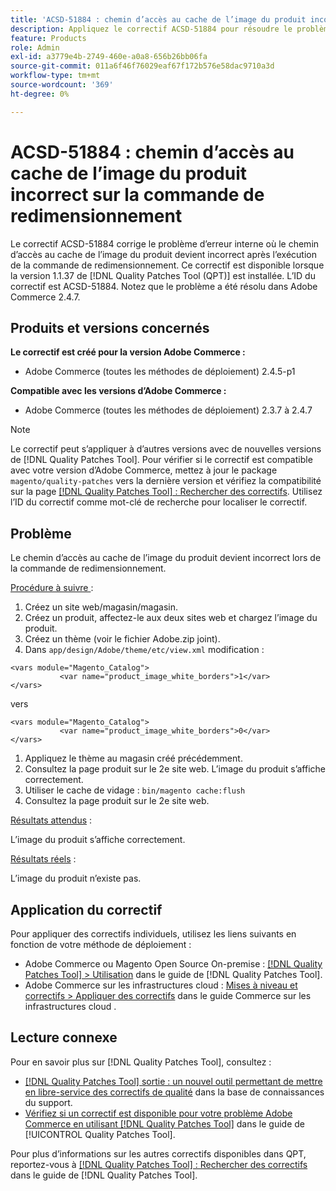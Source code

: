 ```yaml
---
title: 'ACSD-51884 : chemin d’accès au cache de l’image du produit incorrect sur la commande de redimensionnement'
description: Appliquez le correctif ACSD-51884 pour résoudre le problème d’Adobe Commerce en raison duquel le chemin d’accès au cache de l’image du produit devient incorrect après l’exécution de la commande de redimensionnement.
feature: Products
role: Admin
exl-id: a3779e4b-2749-460e-a0a8-656b26bb06fa
source-git-commit: 011a6f46f76029eaf67f172b576e58dac9710a3d
workflow-type: tm+mt
source-wordcount: '369'
ht-degree: 0%

---
```


# ACSD-51884 : chemin d’accès au cache de l’image du produit incorrect sur la commande de redimensionnement

Le correctif ACSD-51884 corrige le problème d’erreur interne où le chemin d’accès au cache de l’image du produit devient incorrect après l’exécution de la commande de redimensionnement. Ce correctif est disponible lorsque la version 1.1.37 de [!DNL Quality Patches Tool (QPT)] est installée. L’ID du correctif est ACSD-51884. Notez que le problème a été résolu dans Adobe Commerce 2.4.7.

## Produits et versions concernés

**Le correctif est créé pour la version Adobe Commerce :**

* Adobe Commerce (toutes les méthodes de déploiement) 2.4.5-p1

**Compatible avec les versions d’Adobe Commerce :**

* Adobe Commerce (toutes les méthodes de déploiement) 2.3.7 à 2.4.7

>[!NOTE]
>
>Le correctif peut s’appliquer à d’autres versions avec de nouvelles versions de [!DNL Quality Patches Tool]. Pour vérifier si le correctif est compatible avec votre version d’Adobe Commerce, mettez à jour le package `magento/quality-patches` vers la dernière version et vérifiez la compatibilité sur la page [[!DNL Quality Patches Tool] : Rechercher des correctifs](https://experienceleague.adobe.com/tools/commerce-quality-patches/index.html?lang=fr). Utilisez l’ID du correctif comme mot-clé de recherche pour localiser le correctif.

## Problème

Le chemin d’accès au cache de l’image du produit devient incorrect lors de la commande de redimensionnement.

<u>Procédure à suivre </u> :

1. Créez un site web/magasin/magasin.
1. Créez un produit, affectez-le aux deux sites web et chargez l’image du produit.
1. Créez un thème (voir le fichier Adobe.zip joint).
1. Dans `app/design/Adobe/theme/etc/view.xml` modification :

```
<vars module="Magento_Catalog">
           <var name="product_image_white_borders">1</var>
</vars>
```

vers

```
<vars module="Magento_Catalog">
           <var name="product_image_white_borders">0</var>
</vars>
```

1. Appliquez le thème au magasin créé précédemment.
1. Consultez la page produit sur le 2e site web. L’image du produit s’affiche correctement.
1. Utiliser le cache de vidage :
   `bin/magento cache:flush`
1. Consultez la page produit sur le 2e site web.

<u>Résultats attendus</u> :

L’image du produit s’affiche correctement.

<u>Résultats réels</u> :

L’image du produit n’existe pas.

## Application du correctif

Pour appliquer des correctifs individuels, utilisez les liens suivants en fonction de votre méthode de déploiement :

* Adobe Commerce ou Magento Open Source On-premise : [[!DNL Quality Patches Tool] > Utilisation](/help/tools/quality-patches-tool/usage.md) dans le guide de [!DNL Quality Patches Tool].
* Adobe Commerce sur les infrastructures cloud : [Mises à niveau et correctifs > Appliquer des correctifs](https://experienceleague.adobe.com/docs/commerce-cloud-service/user-guide/develop/upgrade/apply-patches.html?lang=fr) dans le guide Commerce sur les infrastructures cloud .

## Lecture connexe

Pour en savoir plus sur [!DNL Quality Patches Tool], consultez :

* [[!DNL Quality Patches Tool] sortie : un nouvel outil permettant de mettre en libre-service des correctifs de qualité](https://experienceleague.adobe.com/fr/docs/commerce-operations/tools/quality-patches-tool/quality-patches-tool-to-self-serve-quality-patches) dans la base de connaissances du support.
* [Vérifiez si un correctif est disponible pour votre problème Adobe Commerce en utilisant [!DNL Quality Patches Tool]](/help/tools/quality-patches-tool/patches-available-in-qpt/check-patch-for-magento-issue-with-magento-quality-patches.md) dans le guide de [!UICONTROL Quality Patches Tool].


Pour plus d’informations sur les autres correctifs disponibles dans QPT, reportez-vous à [[!DNL Quality Patches Tool] : Rechercher des correctifs](https://experienceleague.adobe.com/tools/commerce-quality-patches/index.html?lang=fr) dans le guide de [!DNL Quality Patches Tool].

